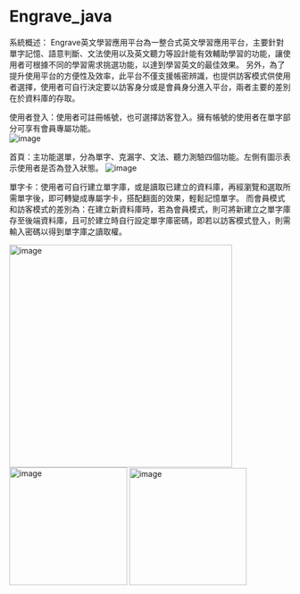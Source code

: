 # Engrave_java

系統概述：
Engrave英文學習應用平台為一整合式英文學習應用平台，主要針對單字記憶、語意判斷、文法使用以及英文聽力等設計能有效輔助學習的功能，讓使用者可根據不同的學習需求挑選功能，以達到學習英文的最佳效果。
另外，為了提升使用平台的方便性及效率，此平台不僅支援帳密辨識，也提供訪客模式供使用者選擇，使用者可自行決定要以訪客身分或是會員身分進入平台，兩者主要的差別在於資料庫的存取。

使用者登入：使用者可註冊帳號，也可選擇訪客登入。擁有帳號的使用者在單字部分可享有會員專屬功能。           
![image](https://github.com/peiyunjan0807/Engrave_java/assets/150260168/66198355-1894-4dad-bc94-3f4ded273b53)

首頁：主功能選單，分為單字、克漏字、文法、聽力測驗四個功能。左側有圖示表示使用者是否為登入狀態。
![image](https://github.com/peiyunjan0807/Engrave_java/assets/150260168/d35e647a-6f2a-4fec-aa38-5a427a6cb891)

單字卡：使用者可自行建立單字庫，或是讀取已建立的資料庫，再經瀏覽和選取所需單字後，即可轉變成專屬字卡，搭配翻面的效果，輕鬆記憶單字。
而會員模式和訪客模式的差別為：在建立新資料庫時，若為會員模式，則可將新建立之單字庫存至後端資料庫，且可於建立時自行設定單字庫密碼，即若以訪客模式登入，則需輸入密碼以得到單字庫之讀取權。

<img width="399" alt="image" src="https://github.com/peiyunjan0807/Engrave_java/assets/150260168/21d27bf7-1cfa-4e3f-877b-2ffba185f92a">
<img width="211" alt="image" src="https://github.com/peiyunjan0807/Engrave_java/assets/150260168/db54313a-8cc2-46f1-b806-33058fc8ce8c"> 
<img width="210" alt="image" src="https://github.com/peiyunjan0807/Engrave_java/assets/150260168/effc4593-0ebf-4e6c-a506-370bb8fe6775">

